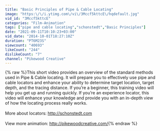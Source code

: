 ```yaml
---
title: "Basic Principles of Pipe & Cable Locating"
image: "https:\/\/i.ytimg.com\/vi\/3Mccf5kttcE\/hqdefault.jpg"
vid_id: "3Mccf5kttcE"
categories: "Film-Animation"
tags: ["pipe and cable locating","schonstedt","Basic Principles"]
date: "2021-09-11T10:10:23+03:00"
vid_date: "2014-10-01T18:27:10Z"
duration: "PT6M23S"
viewcount: "40693"
likeCount: "244"
dislikeCount: "7"
channel: "Pikewood Creative"
---
```

{% raw %}This short video provides an overview of the standard methods used in Pipe &amp; Cable locating. It will prepare you to effectively use pipe and cable locators and enhance your ability to determine target location, target depth, and the tracing distance. If you’re a beginner, this training video will help you get up and running quickly. If you’re an experience locator, this video will enhance your knowledge and provide you with an in-depth view of how the locating process really works.<br /><br />More about locators: <a rel="nofollow" target="blank" href="http://schonstedt.com">http://schonstedt.com</a><br /><br />View more animation: <a rel="nofollow" target="blank" href="http://pikewoodcreative.com/">http://pikewoodcreative.com/</a>{% endraw %}

